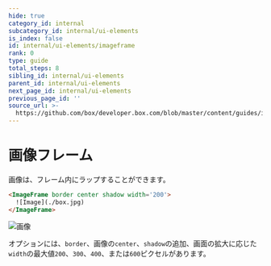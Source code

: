 ```yaml
---
hide: true
category_id: internal
subcategory_id: internal/ui-elements
is_index: false
id: internal/ui-elements/imageframe
rank: 0
type: guide
total_steps: 8
sibling_id: internal/ui-elements
parent_id: internal/ui-elements
next_page_id: internal/ui-elements
previous_page_id: ''
source_url: >-
  https://github.com/box/developer.box.com/blob/master/content/guides/internal/ui-elements/imageframe.md
---
```

<!-- does not need translation -->

# 画像フレーム

画像は、フレーム内にラップすることができます。

```html
<ImageFrame border center shadow width='200'>
  ![Image](./box.jpg)
</ImageFrame>
```

<H>

<ImageFrame border center shadow width="200">

![画像](./box.jpg)

</ImageFrame>

</H>

<Message>

オプションには、`border`、画像の`center`、`shadow`の追加、画面の拡大に応じた`width`の最大値`200`、`300`、`400`、または`600`ピクセルがあります。

</Message>
